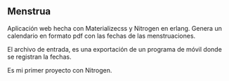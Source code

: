 Menstrua 
--------

Aplicación web hecha con Materializecss y Nitrogen en erlang. Genera un calendario
en formato pdf con las fechas de las menstruaciones. 

El archivo de entrada, es una exportación de un programa de móvil donde se
registran la fechas. 

Es mi primer proyecto con Nitrogen.

